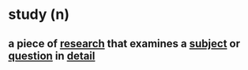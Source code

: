 # study (n)

## a piece of [research](research-n.md#a-careful-study-of-a-subject-especially-in-order-to-discover-new-facts-or-information-about-it) that examines a [subject](subject-n.md#an-area-of-knowledge-studied-in-a-school-college-etc) or [question](question-n.md#a-matter-or-topic-that-needs-to-be-discussed-or-dealt-with) in [detail](detail-n.md#the-small-facts-or-features-of-something-when-you-consider-them-all-together)